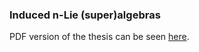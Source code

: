 ### Induced n-Lie (super)algebras ###

PDF version of the thesis can be seen [here](http://priitlatt.github.io/masters-thesis/thesis.pdf).
